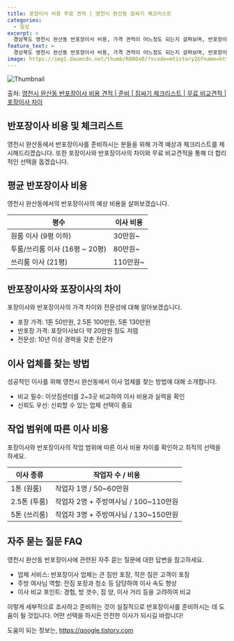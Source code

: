 ```yaml
---
title: 포장이사 비용 무료 견적 | 영천시 완산동 짐싸기 체크리스트
categories:
  - 일상
excerpt: >
  경상북도 영천시 완산동 반포장이사 비용, 가격 견적이 어느정도 되는지 살펴보며, 반포장이사를 준비함에 있어 짐싸기 준비 체크리스트가 무엇인지 보겠습니다. 마지막으로 포장이사와 차이점을 통해 무료 비교견적으로 어떤 것이 더 합리적인 선택인지 공유 드립니다.영천시 완산동 포장이사 견적 샘플 보기 👈 클릭영천시 완산동 포장이사 가격 살펴보기 👈 클릭영천시 완산동 반포장이사 평균 이사 비용평수영천시 완산동 평균 이사 비용원룸 이사9평 이하 (1톤)30만원~투룸/쓰리룸 이사16평 ~ 20평 (2.5톤)80만원~쓰리룸 이사21평 (5톤) ~110만원~우리집 무료 이사견적 받기 👈 클릭포장 vs 반포장: 두 이사 방식의 큰 차이점이사 비용과 작업 범위를 기준으로 포장과 반포장의 차이를 알아보자.포장 가격: 포장..
feature_text: >
  경상북도 영천시 완산동 반포장이사 비용, 가격 견적이 어느정도 되는지 살펴보며, 반포장이사를 준비함에 있어 짐싸기 준비 체크리스트가 무엇인지 보겠습니다. 마지막으로 포장이사와 차이점을 통해 무료 비교견적으로 어떤 것이 더 합리적인 선택인지 공유 드립니다.영천시 완산동 포장이사 견적 샘플 보기 👈 클릭영천시 완산동 포장이사 가격 살펴보기 👈 클릭영천시 완산동 반포장이사 평균 이사 비용평수영천시 완산동 평균 이사 비용원룸 이사9평 이하 (1톤)30만원~투룸/쓰리룸 이사16평 ~ 20평 (2.5톤)80만원~쓰리룸 이사21평 (5톤) ~110만원~우리집 무료 이사견적 받기 👈 클릭포장 vs 반포장: 두 이사 방식의 큰 차이점이사 비용과 작업 범위를 기준으로 포장과 반포장의 차이를 알아보자.포장 가격: 포장..
image: https://img1.daumcdn.net/thumb/R800x0/?scode=mtistory2&fname=https%3A%2F%2Fblog.kakaocdn.net%2Fdn%2FnqKm2%2FbtsHbpkFsBI%2Fy3CjFpeCZWaRydK2IDQs9K%2Fimg.webp
---
```


![Thumbnail](https://img1.daumcdn.net/thumb/R800x0/?scode=mtistory2&fname=https%3A%2F%2Fblog.kakaocdn.net%2Fdn%2FnqKm2%2FbtsHbpkFsBI%2Fy3CjFpeCZWaRydK2IDQs9K%2Fimg.webp)

<p>출처: <a href="https://qoogle.tistory.com/9475" rel="dofollow">영천시 완산동 반포장이사 비용 견적 | 준비 | 짐싸기 체크리스트 | 무료 비교견적 | 포장이사 차이</a> </p>

## 반포장이사 비용 및 체크리스트

영천시 완산동에서 반포장이사를 준비하시는 분들을 위해 가격 예상과 체크리스트를 제시해드리겠습니다. 또한 포장이사와 반포장이사의 차이와 무료
비교견적을 통해 더 합리적인 선택을 돕겠습니다.

## 평균 반포장이사 비용

영천시 완산동에서의 반포장이사의 예상 비용을 살펴보겠습니다.

**평수** | **이사 비용**  
---|---  
원룸 이사 (9평 이하) | 30만원~  
투룸/쓰리룸 이사 (16평 ~ 20평) | 80만원~  
쓰리룸 이사 (21평) | 110만원~  
  
## **반포장이사와 포장이사의 차이**

포장이사와 반포장이사의 가격 차이와 전문성에 대해 알아보겠습니다.

  * 포장 가격: 1톤 50만원, 2.5톤 100만원, 5톤 130만원
  * 반포장 가격: 포장이사보다 약 20만원 정도 저렴
  * 전문성: 10년 이상 경력을 갖춘 전문가

## **이사 업체를 찾는 방법**

성공적인 이사를 위해 영천시 완산동에서 이사 업체를 찾는 방법에 대해 소개합니다.

  * 비교 필수: 이삿짐센터를 2~3곳 비교하여 이사 비용과 실력을 확인
  * 신뢰도 우선: 신뢰할 수 있는 업체 선택이 중요

## 작업 범위에 따른 이사 비용

포장이사와 반포장이사의 작업 범위에 따른 이사 비용 차이를 확인하고 최적의 선택을 하세요.

**이사 종류** | **작업자 수 / 비용**  
---|---  
1톤 (원룸) | 작업자 1명 / 50~60만원  
2.5톤 (투룸) | 작업자 2명 + 주방여사님 / 100~110만원  
5톤 (쓰리룸) | 작업자 3명 + 주방여사님 / 130~150만원  
  
## **자주 묻는 질문 FAQ**

영천시 완산동 반포장이사에 관련된 자주 묻는 질문에 대한 답변을 참고하세요.

  * 업체 서비스: 반포장이사 업체는 큰 짐만 포장, 작은 짐은 고객이 포장
  * 주방 여사님 역할: 잔짐 포장과 청소 등 담당하여 이사 속도 향상
  * 이사 비교 포인트: 경험, 방 갯수, 짐 양, 이사 거리 등을 고려하여 비교

이렇게 세부적으로 조사하고 준비하는 것이 실질적으로 반포장이사를 준비하시는 데 도움이 될 것입니다. 어떤 선택을 하시든 안전한 이사가 되시길
바랍니다!

 

도움이 되는 정보는, <a href="https://qoogle.tistory.com" rel="dofollow">https://qoogle.tistory.com</a>


